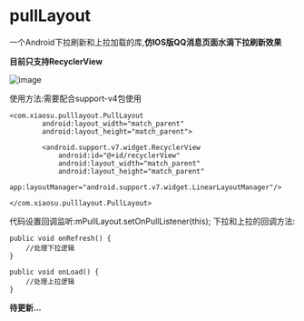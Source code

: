 # pullLayout
一个Android下拉刷新和上拉加载的库,**仿IOS版QQ消息页面水滴下拉刷新效果**

**目前只支持RecyclerView**

![image](https://github.com/shubowen/pullLayout/app/image)

使用方法:需要配合support-v4包使用
    
    <com.xiaosu.pulllayout.PullLayout
            android:layout_width="match_parent"
            android:layout_height="match_parent">
    
            <android.support.v7.widget.RecyclerView
                android:id="@+id/recyclerView"
                android:layout_width="match_parent"
                android:layout_height="match_parent"
                app:layoutManager="android.support.v7.widget.LinearLayoutManager"/>
    
    </com.xiaosu.pulllayout.PullLayout>
    
代码设置回调监听:mPullLayout.setOnPullListener(this);
下拉和上拉的回调方法:

    public void onRefresh() {
        //处理下拉逻辑
    }

    public void onLoad() {
        //处理上拉逻辑
    }

**待更新...**
